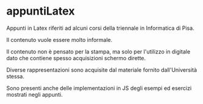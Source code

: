 # appuntiLatex

Appunti in Latex riferiti ad alcuni corsi della triennale in Informatica di Pisa.

Il contenuto vuole essere molto informale.

Il contenuto non è pensato per la stampa, ma solo per l'utilizzo in digitale dato che contiene spesso acquisizioni schermo dirette.

Diverse rappresentazioni sono acquisite dal materiale fornito dall'Università stessa.

Sono presenti anche delle implementazioni in JS degli esempi ed esercizi mostrati negli appunti.
